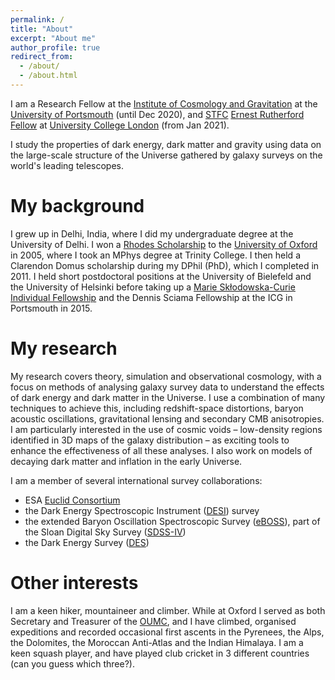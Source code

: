 ```yaml
---
permalink: /
title: "About"
excerpt: "About me"
author_profile: true
redirect_from:
  - /about/
  - /about.html
---
```


I am a Research Fellow at the [Institute of Cosmology and Gravitation](http://www.icg.port.ac.uk/) at the [University of
Portsmouth](https://www.port.ac.uk/) (until Dec 2020), and [STFC](https://stfc.ukri.org/) [Ernest Rutherford 
Fellow](https://stfc.ukri.org/funding/fellowships/ernest-rutherford-fellowship/) at [University College 
London](https://www.ucl.ac.uk/physics-astronomy/) (from Jan 2021).

I study the properties of dark energy, dark matter and gravity using data on the large-scale structure of the Universe 
gathered by galaxy surveys on the world's leading telescopes.

My background
======
I grew up in Delhi, India, where I did my undergraduate degree at the University of Delhi. I won a [Rhodes 
Scholarship](https://www.rhodeshouse.ox.ac.uk/) to the [University of Oxford](https://www.ox.ac.uk/) in 2005, where I 
took an MPhys degree at Trinity College. I then held a Clarendon Domus scholarship during my DPhil (PhD), which I 
completed in 2011. I held short postdoctoral positions at the University of Bielefeld and the University of Helsinki 
before taking up a [Marie Sk&#0322;odowska-Curie Individual 
Fellowship](https://ec.europa.eu/research/mariecurieactions/actions/individual-fellowships_en) and the Dennis Sciama 
Fellowship at the ICG in Portsmouth in 2015.

My research
======
My research covers theory, simulation and observational cosmology, with a focus on methods of analysing galaxy survey 
data to understand the effects of dark energy and dark matter in the Universe. I use a combination of many techniques 
to achieve this, including redshift-space distortions, baryon acoustic oscillations, gravitational lensing and 
secondary CMB anisotropies. I am particularly interested in the use of cosmic voids – low-density regions identified in 
3D maps of the galaxy distribution – as exciting tools to enhance the effectiveness of all these analyses. I also work 
on models of decaying dark matter and inflation in the early Universe.

I am a member of several international survey collaborations:
- ESA [Euclid Consortium](https://www.euclid-ec.org)
- the Dark Energy Spectroscopic Instrument ([DESI](https://www.desi.lbl.gov)) survey
- the extended Baryon Oscillation Spectroscopic Survey ([eBOSS](https://www.sdss.org/surveys/eboss)), part of the Sloan 
Digital Sky Survey ([SDSS-IV](https://www.sdss.org/))
- the Dark Energy Survey ([DES](https://www.darkenergysurvey.org))

Other interests 
====
I am a keen hiker, mountaineer and climber. While at Oxford I served as both Secretary and Treasurer of the 
[OUMC](http://users.ox.ac.uk/~climbing/), and I have climbed, organised expeditions and recorded occasional first 
ascents in the Pyrenees, the Alps, the Dolomites, the Moroccan Anti-Atlas and the Indian Himalaya. I am a keen squash 
player, and have played club cricket in 3 different countries (can you guess which three?).